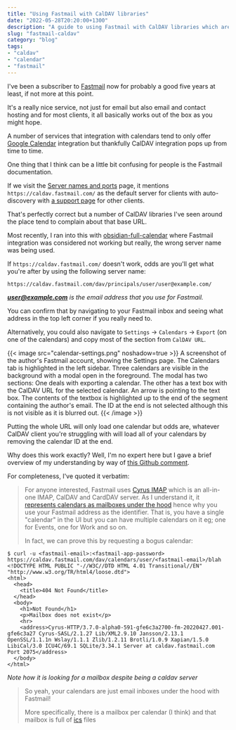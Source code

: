 ```yaml
---
title: "Using Fastmail with CalDAV libraries"
date: "2022-05-28T20:20:00+1300"
description: "A guide to using Fastmail with CalDAV libraries which are often fiddly and struggle to find your calendars"
slug: "fastmail-caldav"
category: "blog"
tags:
- "caldav"
- "calendar"
- "fastmail"
---
```


I've been a subscriber to [Fastmail](https://fastmail.com) now for probably a good five years at least, if not more at this point.

It's a really nice service, not just for email but also email and contact hosting and for most clients, it all basically works out of the box as you might hope.

A number of services that integration with calendars tend to only offer [Google Calendar](https://en.wikipedia.org/wiki/Google_Calendar) integration but thankfully CalDAV integration pops up from time to time.

One thing that I think can be a little bit confusing for people is the Fastmail documentation.

If we visit the [Server names and ports](https://www.fastmail.help/hc/en-us/articles/1500000278342-Server-names-and-ports#calendar) page, it mentions `https://caldav.fastmail.com/` as the default server for clients with auto-discovery with [a support page](https://www.fastmail.help/hc/en-us/articles/360058752834) for other clients.

That's perfectly correct but a number of CalDAV libraries I've seen around the place tend to complain about that base URL.

Most recently, I ran into this with [obsidian-full-calendar](https://github.com/davish/obsidian-full-calendar/issues/87) where Fastmail integration was considered not working but really, the wrong server name was being used.

If `https://caldav.fastmail.com/` doesn't work, odds are you'll get what you're after by using the following server name:

```text
https://caldav.fastmail.com/dav/principals/user/user@example.com/
```

***user@example.com** is the email address that you use for Fastmail.*

You can confirm that by navigating to your Fastmail inbox and seeing what address in the top left corner if you really need to.

Alternatively, you could also navigate to `Settings` → `Calendars` → `Export` (on one of the calendars) and copy most of the section from `CalDAV URL`.

{{< image src="calendar-settings.png" noshadow=true >}}
A screenshot of the author's Fastmail account, showing the Settings page. The Calendars tab is highlighted in the left sidebar. Three calendars are visible in the background with a modal open in the foreground. The modal has two sections: One deals with exporting a calendar. The other has a text box with the CalDAV URL for the selected calendar. An arrow is pointing to the text box. The contents of the textbox is highlighted up to the end of the segment containing the author's email. The ID at the end is not selected although this is not visible as it is blurred out.
{{< /image >}}

Putting the whole URL will only load one calendar but odds are, whatever CalDAV client you're struggling with will load all of your calendars by removing the calendar ID at the end.

Why does this work exactly? Well, I'm no expert here but I gave a brief overview of my understanding by way of [this Github comment](https://github.com/davish/obsidian-full-calendar/pull/106#issuecomment-1120536933).

For completeness, I've quoted it verbatim:

> For anyone interested, Fastmail uses [Cyrus IMAP](https://www.cyrusimap.org/) which is an all-in-one IMAP, CalDAV and CardDAV server. As I understand it, it [represents calendars as mailboxes under the hood](https://www.cyrusimap.org/imap/concepts/features/dav-collection-mgmt.html) hence why you use your Fastmail address as the identifier. That is, you have a single "calendar" in the UI but you can have multiple calendars on it eg; one for Events, one for Work and so on.
>
> In fact, we can prove this by requesting a bogus calendar:

```shell
$ curl -u <fastmail-email>:<fastmail-app-password> https://caldav.fastmail.com/dav/calendars/user/<fastmail-email>/blah
<!DOCTYPE HTML PUBLIC "-//W3C//DTD HTML 4.01 Transitional//EN" "http://www.w3.org/TR/html4/loose.dtd">
<html>
  <head>
    <title>404 Not Found</title>
  </head>
  <body>
    <h1>Not Found</h1>
    <p>Mailbox does not exist</p>
    <hr>
    <address>Cyrus-HTTP/3.7.0-alpha0-591-gfe6c3a2700-fm-20220427.001-gfe6c3a27 Cyrus-SASL/2.1.27 Lib/XML2.9.10 Jansson/2.13.1 OpenSSL/1.1.1n Wslay/1.1.1 Zlib/1.2.11 Brotli/1.0.9 Xapian/1.5.0 LibiCal/3.0 ICU4C/69.1 SQLite/3.34.1 Server at caldav.fastmail.com Port 2075</address>
  </body>
</html>
```

*Note how it is looking for a mailbox despite being a caldav server*

> So yeah, your calendars are just email inboxes under the hood with Fastmail!
> 
> More specifically, there is a mailbox per calendar (I think) and that mailbox is full of [ics](https://en.wikipedia.org/wiki/ICalendar) files